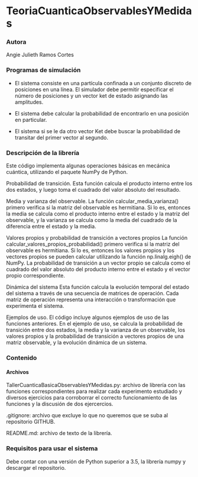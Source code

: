 # TeoriaCuanticaObservablesYMedidas

### Autora
Angie Julieth Ramos Cortes

### Programas de simulación
- El sistema consiste en una partícula confinada a un conjunto discreto de posiciones en una línea. El simulador debe permitir especificar el número de posiciones y un vector ket de estado asignando las amplitudes.

- El sistema debe calcular la probabilidad de encontrarlo en una posición en particular.
- El sistema si se le da otro vector Ket debe buscar la probabilidad de transitar del primer vector al segundo.
  
### Descripción de la librería
Este código implementa algunas operaciones básicas en mecánica cuántica, utilizando el paquete NumPy de Python.

Probabilidad de transición. Esta función calcula el producto interno entre los dos estados, y luego toma el cuadrado del valor absoluto del resultado.

Media y varianza del observable. La función calcular_media_varianza() primero verifica si la matriz del observable es hermitiana. Si lo es, entonces la media se calcula como el producto interno entre el estado y la matriz del observable, y la varianza se calcula como la media del cuadrado de la diferencia entre el estado y la media.

Valores propios y probabilidad de transición a vectores propios La función calcular_valores_propios_probabilidad() primero verifica si la matriz del observable es hermitiana. Si lo es, entonces los valores propios y los vectores propios se pueden calcular utilizando la función np.linalg.eigh() de NumPy. La probabilidad de transición a un vector propio se calcula como el cuadrado del valor absoluto del producto interno entre el estado y el vector propio correspondiente.

Dinámica del sistema Esta función calcula la evolución temporal del estado del sistema a través de una secuencia de matrices de operación. Cada matriz de operación representa una interacción o transformación que experimenta el sistema.

Ejemplos de uso. El código incluye algunos ejemplos de uso de las funciones anteriores. En el ejemplo de uso, se calcula la probabilidad de transición entre dos estados, la media y la varianza de un observable, los valores propios y la probabilidad de transición a vectores propios de una matriz observable, y la evolución dinámica de un sistema.

### Contenido
#### Archivos
TallerCuanticaBasicaObservablesYMedidas.py: archivo de librería con las funciones correspondientes para realizar cada experimento estudiado y diversos ejercicios para corroborrar el correcto funcionamiento de las funciones y la discusión de dos ejercercios.

.gitignore: archivo que excluye lo que no queremos que se suba al repositorio GITHUB.

README.md: archivo de texto de la librería.

### Requisitos para usar el sistema
Debe contar con una versión de Python superior a 3.5, la librería numpy y descargar el repositorio.
